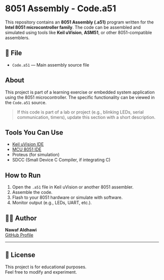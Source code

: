 # 8051 Assembly - Code.a51

This repository contains an **8051 Assembly (.a51)** program written for the **Intel 8051 microcontroller family**. The code can be assembled and simulated using tools like **Keil uVision**, **ASM51**, or other 8051-compatible assemblers.

## 📄 File

- `Code.a51` — Main assembly source file

##  About

This project is part of a learning exercise or embedded system application using the 8051 microcontroller. The specific functionality can be viewed in the `Code.a51` source.

>  If this code is part of a lab or project (e.g., blinking LEDs, serial communication, timers), update this section with a short description.

## Tools You Can Use

- [Keil uVision IDE](https://www.keil.com/download/product/)
- [MCU 8051 IDE](http://mcu8051ide.sourceforge.net/)
- Proteus (for simulation)
- SDCC (Small Device C Compiler, if integrating C)

##  How to Run

1. Open the `.a51` file in Keil uVision or another 8051 assembler.
2. Assemble the code.
3. Flash to your 8051 hardware or simulate with software.
4. Monitor output (e.g., LEDs, UART, etc.).

## 🧑‍💻 Author

**Nawaf Aldhawi**  
[GitHub Profile](https://github.com/NawafAldhawi)

---

## 📜 License

This project is for educational purposes.  
Feel free to modify and experiment.

